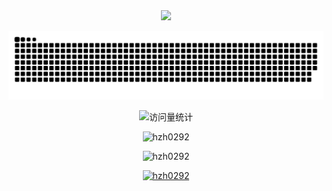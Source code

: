 <div align="center">
  <img src="https://cdn.jsdelivr.net/gh/hzh0292/hzh0292/img/null-island.png" /><br>
  
![暗色](https://raw.githubusercontent.com/hzh0292/hzh0292/output/github-contribution-grid-snake-dark.svg)

<div align="center">
  <img src="https://komarev.com/ghpvc/?username=hzh0292&label=Views&color=0e75b6&style=flat" alt="访问量统计" />
</div>

<p align="center"><img src="https://github-readme-stats.vercel.app/api?username=hzh0292&show_icons=true&locale=en" alt="hzh0292" /></p>

<p align="center"><img src="https://github-readme-streak-stats.herokuapp.com/?user=hzh0292&" alt="hzh0292" /></p>

<p align="center"> <a href="https://github.com/ryo-ma/github-profile-trophy"><img src="https://github-profile-trophy.vercel.app/?username=hzh0292&&row=1&column=7&margin-w=5&margin-h=5&no-bg=false&no-frame=true&title=Stars,Followers,MultiLanguage,Commits,Issues,PullRequest,Repositories" alt="hzh0292" /></a> </p>
